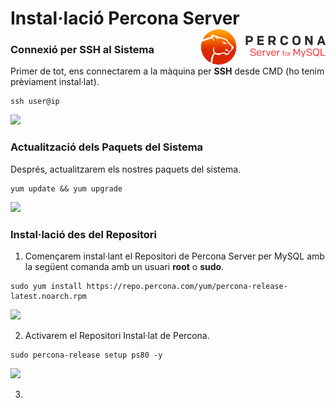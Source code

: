 # Instal·lació Percona Server <img align="right" width="200" src="captures/percona_logo.png"/>

### Connexió per SSH al Sistema
Primer de tot, ens connectarem a la màquina per **SSH** desde CMD (ho tenim prèviament instal·lat).
```
ssh user@ip 
```
<img src="captures/ssh.png">


### Actualització dels Paquets del Sistema
Després, actualitzarem els nostres paquets del sistema.
```
yum update && yum upgrade
```
<img src="captures/upgrade.png">

### Instal·lació des del Repositori
1. Començarem instal·lant el Repositori de Percona Server per MySQL amb la següent comanda amb un usuari **root** o **sudo**.
```
sudo yum install https://repo.percona.com/yum/percona-release-latest.noarch.rpm
```
<img src="captures/install_percona.png"/>
&nbsp;

2. Activarem el Repositori Instal·lat de Percona.
```
sudo percona-release setup ps80 -y
```
<img src="captures/enable_repository.png"/>
&nbsp;

3. 




